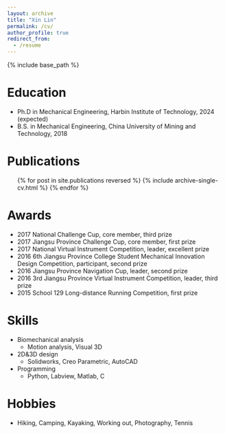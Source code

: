 ```yaml
---
layout: archive
title: "Xin Lin"
permalink: /cv/
author_profile: true
redirect_from:
  - /resume
---
```


{% include base_path %}

Education
======
* Ph.D in Mechanical Engineering, Harbin Institute of Technology, 2024 (expected)
* B.S. in Mechanical Engineering, China University of Mining and Technology, 2018

<!--
Work experience
======
* Spring 2024: Academic Pages Collaborator
  * Github University
  * Duties includes: Updates and improvements to template
  * Supervisor: The Users

* Fall 2015: Research Assistant
  * Github University
  * Duties included: Merging pull requests
  * Supervisor: Professor Hub

* Summer 2015: Research Assistant
  * Github University
  * Duties included: Tagging issues
  * Supervisor: Professor Git
  -->

Publications
======
  <ul>{% for post in site.publications reversed %}
    {% include archive-single-cv.html %}
  {% endfor %}</ul>
  
<!--
Talks
======
  <ul>{% for post in site.talks reversed %}
    {% include archive-single-talk-cv.html  %}
  {% endfor %}</ul>
  
Teaching
======
  <ul>{% for post in site.teaching reversed %}
    {% include archive-single-cv.html %}
  {% endfor %}</ul>
-->
    
Awards
======
* 2017 National Challenge Cup, core member, third prize
* 2017 Jiangsu Province Challenge Cup, core member, first prize
* 2017 National Virtual Instrument Competition, leader, excellent prize
* 2016 6th Jiangsu Province College Student Mechanical Innovation Design Competition, participant, second prize
* 2016 Jiangsu Province Navigation Cup, leader, second prize
* 2016 3rd Jiangsu Province Virtual Instrument Competition, leader, third prize
* 2015 School 129 Long-distance Running Competition, first prize

Skills
======
* Biomechanical analysis
  * Motion analysis, Visual 3D
* 2D&3D design
  * Solidworks, Creo Parametric, AutoCAD
* Programming
  * Python, Labview, Matlab, C

Hobbies
======
* Hiking, Camping, Kayaking, Working out, Photography, Tennis
  
